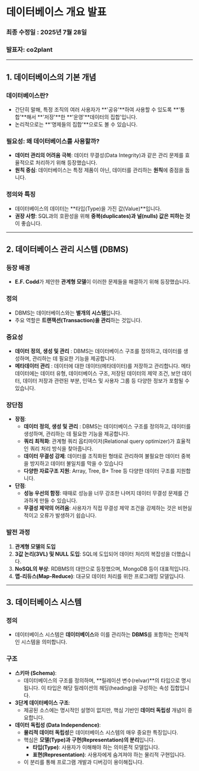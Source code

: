 # 데이터베이스 개요 발표

### 최종 수정일 : 2025년 7월 28일
### 발표자: co2plant

---

## 1. 데이터베이스의 기본 개념

### 데이터베이스란?
- 간단히 말해, 특정 조직의 여러 사용자가 **'공유'**하여 사용할 수 있도록 **'통합'**해서 **'저장'**한 **'운영'**데이터의 집합'입니다.
- 논리적으로는 **'명제들의 집합'**으로도 볼 수 있습니다.

### 필요성: 왜 데이터베이스를 사용할까?
- **데이터 관리의 어려움 극복**: 데이터 무결성(Data Integrity)과 같은 관리 문제를 효율적으로 처리하기 위해 등장했습니다.
- **원칙 중심**: 데이터베이스는 특정 제품이 아닌, 데이터를 관리하는 **원칙**에 중점을 둡니다.

### 정의와 특징
- 데이터베이스의 데이터는 **타입(Type)을 가진 값(Value)**입니다.
- **권장 사항**: SQL과의 호환성을 위해 **중복(duplicates)과 널(nulls) 값은 피하는 것**이 좋습니다.

---

## 2. 데이터베이스 관리 시스템 (DBMS)

### 등장 배경
- **E.F. Codd**가 제안한 **관계형 모델**이 이러한 문제들을 해결하기 위해 등장했습니다.

### 정의
- DBMS는 데이터베이스와는 **별개의 시스템**입니다.
- 주요 역할은 **트랜잭션(Transaction)을 관리**하는 것입니다.

### 중요성
- **데이터 정의, 생성 및 관리** : DBMS는 데이터베이스 구조를 정의하고, 데이터를 생성하며, 관리하는 데 필요한 기능을 제공합니다.
- **메타데이터 관리** :  데이터에 대한 데이터(메타데이터)를 저장하고 관리합니다. 메타데이터에는 데이터 유형, 데이터베이스 구조, 저장된 데이터의 제약 조건, 보안 데이터, 데이터 저장과 관련된 부분, 인덱스 및 사용자 그룹 등 다양한 정보가 포함될 수 있습니다.



### 장단점
- **장점**:
    - **데이터 정의, 생성 및 관리** : DBMS는 데이터베이스 구조를 정의하고, 데이터를 생성하며, 관리하는 데 필요한 기능을 제공합니다.
    - **쿼리 최적화**: 관계형 쿼리 옵티마이저(Relational query optimizer)가 효율적인 쿼리 처리 방식을 찾아줍니다.
    - **데이터 무결성 강제**: 데이터를 조직화된 형태로 관리하여 불필요한 데이터 중복을 방지하고 데이터 불일치를 막을 수 있습니다
    - **다양한 자료구조 지원**: Array, Tree, B+ Tree 등 다양한 데이터 구조를 지원합니다.
- **단점**:
    - **성능 우선의 함정**: 때때로 성능을 너무 강조한 나머지 데이터 무결성 문제를 간과하게 만들 수 있습니다.
    - **무결성 제약의 어려움**: 사용자가 직접 무결성 제약 조건을 강제하는 것은 비현실적이고 오류가 발생하기 쉽습니다.

### 발전 과정
1.  **관계형 모델의 도입**
2.  **3값 논리(3VL) 및 NULL 도입**: SQL에 도입되어 데이터 처리의 복잡성을 더했습니다.
3.  **NoSQL의 부상**: RDBMS의 대안으로 등장했으며, MongoDB 등이 대표적입니다.
4.  **맵-리듀스(Map-Reduce)**: 대규모 데이터 처리를 위한 프로그래밍 모델입니다.

---

## 3. 데이터베이스 시스템

### 정의
- 데이터베이스 시스템은 **데이터베이스**와 이를 관리하는 **DBMS**를 포함하는 전체적인 시스템을 의미합니다.

### 구조
- **스키마 (Schema)**:
    - 데이터베이스의 구조를 정의하며, **릴레이션 변수(relvar)**의 타입으로 명시됩니다. 이 타입은 해당 릴레이션의 헤딩(heading)을 구성하는 속성 집합입니다.
- **3단계 데이터베이스 구조**:
    - 제공된 소스에는 명시적인 설명이 없지만, 핵심 기반인 **데이터 독립성** 개념이 중요합니다.
- **데이터 독립성 (Data Independence)**:
    - **물리적 데이터 독립성**은 데이터베이스 시스템의 매우 중요한 특징입니다.
    - 핵심은 **모델(Type)과 구현(Representation)의 분리**입니다.
        - **타입(Type)**: 사용자가 이해해야 하는 의미론적 모델입니다.
        - **표현(Representation)**: 사용자에게 숨겨져야 하는 물리적 구현입니다.
    - 이 분리를 통해 프로그램 개발과 디버깅이 용이해집니다.